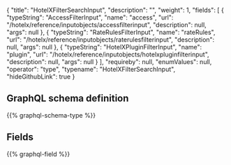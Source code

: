 {
  "title": "HotelXFilterSearchInput",
  "description": "",
  "weight": 1,
  "fields": [
    {
      "typeString": "AccessFilterInput",
      "name": "access",
      "url": "/hotelx/reference/inputobjects/accessfilterinput",
      "description": null,
      "args": null
    },
    {
      "typeString": "RateRulesFilterInput",
      "name": "rateRules",
      "url": "/hotelx/reference/inputobjects/raterulesfilterinput",
      "description": null,
      "args": null
    },
    {
      "typeString": "HotelXPluginFilterInput",
      "name": "plugin",
      "url": "/hotelx/reference/inputobjects/hotelxpluginfilterinput",
      "description": null,
      "args": null
    }
  ],
  "requireby": null,
  "enumValues": null,
  "operator": "type",
  "typename": "HotelXFilterSearchInput",
  "hideGithubLink": true
}
## GraphQL schema definition

{{% graphql-schema-type %}}

## Fields

{{% graphql-field %}}

